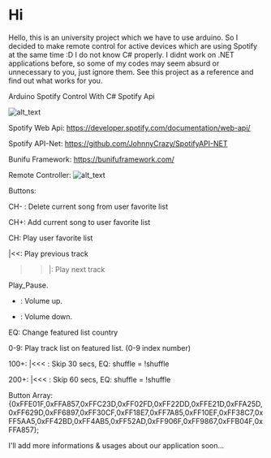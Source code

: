 # Hi 

Hello, this is an university project which we have to use arduino. So I decided to make remote control for active devices which are using Spotify at the same time :D I do not know C# properly. I didnt work on .NET applications before, so some of my codes may seem absurd or unnecessary to you, just ignore them. See this project as a reference and find out what works for you.

Arduino Spotify Control With C# Spotify Api

![alt_text](https://i.imgur.com/AciutFS.png)


Spotify Web Api: https://developer.spotify.com/documentation/web-api/

Spotify API-Net: https://github.com/JohnnyCrazy/SpotifyAPI-NET

Bunifu Framework: https://bunifuframework.com/


Remote Controller:
![alt_text](https://i.imgur.com/3LikE9M.png)

Buttons:

CH- : Delete current song from user favorite list

CH+:  Add current song to user favorite list

CH:   Play user favorite list

|<<:  Play previous track

>>|:  Play next track

Play_Pause.

-	: Volume up.

+ : Volume down.

EQ:  Change featured list country

0-9: Play track list on featured list. (0-9 index number)

100+: |<<< : Skip 30 secs, EQ: shuffle = !shuffle 

200+: |<<< : Skip 60 secs, EQ: shuffle = !shuffle

Button Array:
{0xFFE01F,0xFFA857,0xFFC23D,0xFF02FD,0xFF22DD,0xFFE21D,0xFFA25D,0xFF629D,0xFF6897,0xFF30CF,0xFF18E7,0xFF7A85,0xFF10EF,0xFF38C7,0xFF5AA5,0xFF42BD,0xFF4AB5,0xFF52AD,0xFF906F,0xFF9867,0xFFB04F,0xFFA857};

I'll add more informations & usages about our application soon...
